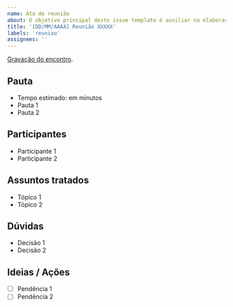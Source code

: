 ```yaml
---
name: Ata de reunião
about: O objetivo principal deste issue template é auxiliar na elaboração de atas de reunião.
title: '[DD/MM/AAAA] Reunião XXXXX'
labels: 'reuniao'
assignees: ''
---
```

[Gravação do encontro]().

## Pauta
- Tempo estimado: em minutos
- Pauta 1
- Pauta 2

## Participantes
- Participante 1
- Participante 2

## Assuntos tratados
- Tópico 1
- Tópico 2

## Dúvidas
- Decisão 1
- Decisão 2

## Ideias / Ações
- [ ] Pendência 1
- [ ] Pendência 2
